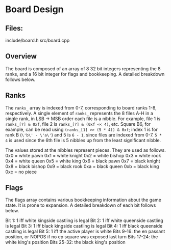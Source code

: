 # Board Design

## Files:
include/board.h
src/board.cpp

## Overview

The board is composed of an array of 8 32 bit integers representing the 8 ranks,
and a 16 bit integer for flags and bookkeeping. A detailed breakdown follows below.

## Ranks

The `ranks_` array is indexed from 0-7, corresponding to board ranks 1-8, respectively.
A single element of `ranks_` represents the 8 files A-H in a single rank, in
LSB -> MSB order each file is a nibble. For example, file 1 is `ranks_[?] & 0xf`,
file 2 is `ranks_[?] & (0xf << 4)`, etc. Square B6, for example, can be read
using `(ranks_[1] >> (5 * 4)) & 0xf`; index 1 is for rank B (`\'b\' - \'a\'`) and
5 is `6 - 1`, since files are indexed from 0-7. `5 * 4` is used since the 6th file
is 5 nibbles up from the least significant nibble.

The values stored at the nibbles represent pieces. They are used as follows.
0x0 = white pawn
0x1 = white knight
0x2 = white bishop
0x3 = white rook
0x4 = white queen
0x5 = white king
0x6 = black pawn
0x7 = black knight
0x8 = black bishop
0x9 = black rook
0xa = black queen
0xb = black king
0xc = no piece

## Flags

The flags array contains various bookkeeping information about the game state. It
is prone to expansion. A detailed breakdown of each bit follows below.

Bit 1: 1 iff white kingside castling is legal
Bit 2: 1 iff white queenside castling is legal
Bit 3: 1 iff black kingside castling is legal
Bit 4: 1 iff black queenside castling is legal
Bit 5: 1 iff the active player is white
Bits 9-16: the en passant position, or NOPOS if no ep square was exposed last turn
Bits 17-24: the white king's position
Bits 25-32: the black king's position
